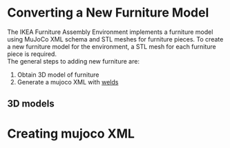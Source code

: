 # Converting a New Furniture Model

The IKEA Furniture Assembly Environment implements a furniture model using MuJoCo XML schema and STL meshes for furniture pieces.
To create a new furniture model for the environment, a STL mesh for each furniture piece is required.  
The general steps to adding new furniture are:
1. Obtain 3D model of furniture
1. Generate a mujoco XML with [welds](furniture_details.md#Connectors-Welding)    

## 3D models

# Creating mujoco XML


